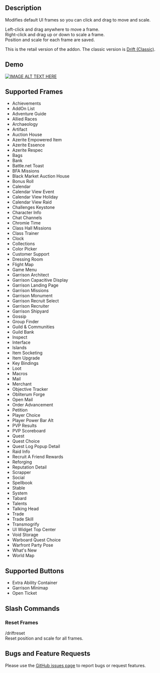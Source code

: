 ## Description
Modifies default UI frames so you can click and drag to move and scale.

Left-click and drag anywhere to move a frame.  
Right-click and drag up or down to scale a frame.  
Position and scale for each frame are saved.

This is the retail version of the addon. The classic version is [Drift (Classic)](https://www.curseforge.com/wow/addons/driftclassic).

## Demo
[![IMAGE ALT TEXT HERE](http://img.youtube.com/vi/9OM5_nuK7Ac/0.jpg)](http://www.youtube.com/watch?v=9OM5_nuK7Ac)

## Supported Frames
- Achievements
- AddOn List
- Adventure Guide
- Allied Races
- Archaeology
- Artifact
- Auction House
- Azerite Empowered Item
- Azerite Essence
- Azerite Respec
- Bags
- Bank
- Battle.net Toast
- BFA Missions
- Black Market Auction House
- Bonus Roll
- Calendar
- Calendar View Event
- Calendar View Holiday
- Calendar View Raid
- Challenges Keystone
- Character Info
- Chat Channels
- Chromie Time
- Class Hall Missions
- Class Trainer
- Clock
- Collections
- Color Picker
- Customer Support
- Dressing Room
- Flight Map
- Game Menu
- Garrison Architect
- Garrison Capacitive Display
- Garrison Landing Page
- Garrison Missions
- Garrison Monument
- Garrison Recruit Select
- Garrison Recruiter
- Garrison Shipyard
- Gossip
- Group Finder
- Guild & Communities
- Guild Bank
- Inspect
- Interface
- Islands
- Item Socketing
- Item Upgrade
- Key Bindings
- Loot
- Macros
- Mail
- Merchant
- Objective Tracker
- Obliterum Forge
- Open Mail
- Order Advancement
- Petition
- Player Choice
- Player Power Bar Alt
- PVP Results
- PVP Scoreboard
- Quest
- Quest Choice
- Quest Log Popup Detail
- Raid Info
- Recruit A Friend Rewards
- Reforging
- Reputation Detail
- Scrapper
- Social
- Spellbook
- Stable
- System
- Tabard
- Talents
- Talking Head
- Trade
- Trade Skill
- Transmogrify
- UI Widget Top Center
- Void Storage
- Warboard Quest Choice
- Warfront Party Pose
- What's New
- World Map

## Supported Buttons
- Extra Ability Container
- Garrison Minimap
- Open Ticket

## Slash Commands

### Reset Frames
/driftreset  
Reset position and scale for all frames.

## Bugs and Feature Requests
Please use the [GitHub issues page](https://github.com/jaredbwasserman/Drift/issues) to report bugs or request features.